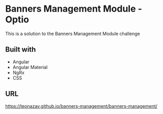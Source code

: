 # Banners Management Module - Optio

This is a solution to the Banners Management Module challenge

## Built with

- Angular
- Angular Material
- NgRx
- CSS

## URL

https://teonazav.github.io/banners-management/banners-management/

